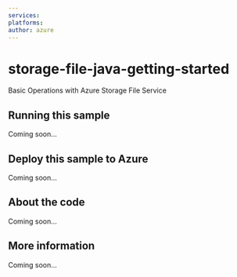 ```yaml
---
services:
platforms:
author: azure
---
```


# storage-file-java-getting-started
Basic Operations with Azure Storage File Service
## Running this sample
Coming soon...
## Deploy this sample to Azure
Coming soon...
## About the code
Coming soon...
## More information
Coming soon...